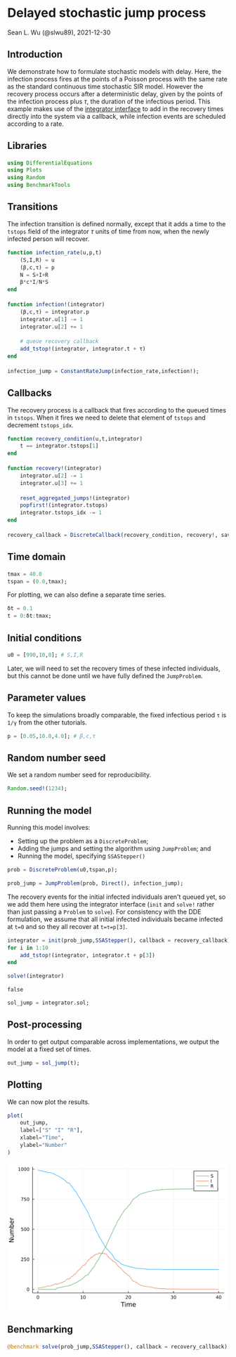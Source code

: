 # Delayed stochastic jump process
Sean L. Wu (@slwu89), 2021-12-30

## Introduction

We demonstrate how to formulate stochastic models with delay. Here, the infection process
fires at the points of a Poisson process with the same rate as the standard continuous time stochastic
SIR model. However the recovery process occurs after a deterministic delay, given by the
points of the infection process plus $\tau$, the duration of the infectious period. This example makes use of the [integrator interface](https://diffeq.sciml.ai/stable/basics/integrator/) to add in the recovery times directly into the system via a callback, while infection events are scheduled according to a rate.

## Libraries

```julia
using DifferentialEquations
using Plots
using Random
using BenchmarkTools
```




## Transitions

The infection transition is defined normally, except that it adds a time to the
`tstops` field of the integrator $\tau$ units of time from now, when the newly infected person will recover.

```julia
function infection_rate(u,p,t)
    (S,I,R) = u
    (β,c,τ) = p
    N = S+I+R
    β*c*I/N*S
end

function infection!(integrator)
    (β,c,τ) = integrator.p
    integrator.u[1] -= 1
    integrator.u[2] += 1

    # queue recovery callback
    add_tstop!(integrator, integrator.t + τ)
end

infection_jump = ConstantRateJump(infection_rate,infection!);
```




## Callbacks

The recovery process is a callback that fires according to the queued
times in `tstops`. When it fires we need to delete that element of `tstops` and
decrement `tstops_idx`.

```julia
function recovery_condition(u,t,integrator)
    t == integrator.tstops[1]
end

function recovery!(integrator)
	integrator.u[2] -= 1
	integrator.u[3] += 1

	reset_aggregated_jumps!(integrator)
    popfirst!(integrator.tstops)
    integrator.tstops_idx -= 1
end

recovery_callback = DiscreteCallback(recovery_condition, recovery!, save_positions = (false, false))
```




## Time domain

```julia
tmax = 40.0
tspan = (0.0,tmax);
```




For plotting, we can also define a separate time series.

```julia
δt = 0.1
t = 0:δt:tmax;
```




## Initial conditions

```julia
u0 = [990,10,0]; # S,I,R
```




Later, we will need to set the recovery times of these infected individuals, but this cannot be done until we have fully defined the `JumpProblem`.

## Parameter values

To keep the simulations broadly comparable, the fixed infectious period `τ` is `1/γ` from the other tutorials.

```julia
p = [0.05,10.0,4.0]; # β,c,τ
```




## Random number seed

We set a random number seed for reproducibility.

```julia
Random.seed!(1234);
```




## Running the model

Running this model involves:

- Setting up the problem as a `DiscreteProblem`;
- Adding the jumps and setting the algorithm using `JumpProblem`; and
- Running the model, specifying `SSAStepper()`

```julia
prob = DiscreteProblem(u0,tspan,p);
```


```julia
prob_jump = JumpProblem(prob, Direct(), infection_jump);
```




The recovery events for the initial infected individuals aren't queued yet, so we add them here using the integrator interface (`init` and `solve!` rather than just passing a `Problem` to `solve`). For consistency with the DDE formulation, we assume that all initial infected individuals became infected at `t=0` and so they all recover at `t=τ=p[3]`.

```julia
integrator = init(prob_jump,SSAStepper(), callback = recovery_callback);
for i in 1:10
	add_tstop!(integrator, integrator.t + p[3])
end
```


```julia
solve!(integrator)
```

```
false
```



```julia
sol_jump = integrator.sol;
```




## Post-processing

In order to get output comparable across implementations, we output the model at a fixed set of times.

```julia
out_jump = sol_jump(t);
```




## Plotting

We can now plot the results.

```julia
plot(
    out_jump,
    label=["S" "I" "R"],
    xlabel="Time",
    ylabel="Number"
)
```

![](figures/jump_process_delay_15_1.png)



## Benchmarking

```julia
@benchmark solve(prob_jump,SSAStepper(), callback = recovery_callback);
```

